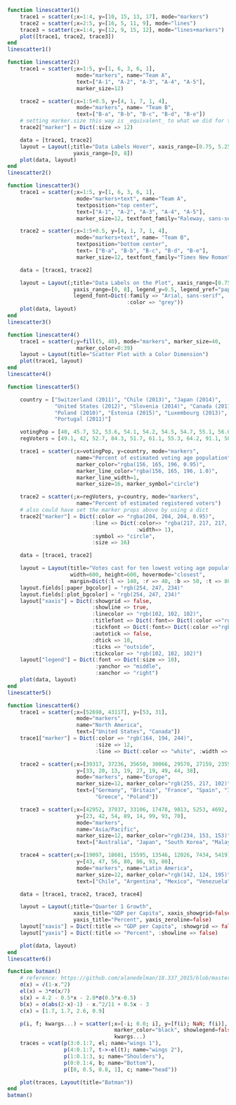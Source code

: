 ```julia
function linescatter1()
    trace1 = scatter(;x=1:4, y=[10, 15, 13, 17], mode="markers")
    trace2 = scatter(;x=2:5, y=[16, 5, 11, 9], mode="lines")
    trace3 = scatter(;x=1:4, y=[12, 9, 15, 12], mode="lines+markers")
    plot([trace1, trace2, trace3])
end
linescatter1()
```


<div id="7d7d5620-57bd-47c8-a2e4-a6f5069a8ae5"></div>

<script>
   thediv = document.getElementById('7d7d5620-57bd-47c8-a2e4-a6f5069a8ae5');
var data = [{"type":"scatter","y":[10,15,13,17],"x":[1,2,3,4],"mode":"markers"},{"type":"scatter","y":[16,5,11,9],"x":[2,3,4,5],"mode":"lines"},{"type":"scatter","y":[12,9,15,12],"x":[1,2,3,4],"mode":"lines+markers"}]
var layout = {"margin":{"r":50,"l":50,"b":50,"t":60}}

Plotly.plot(thediv, data,  layout, {showLink: false});

 </script>



```julia
function linescatter2()
    trace1 = scatter(;x=1:5, y=[1, 6, 3, 6, 1],
                      mode="markers", name="Team A",
                      text=["A-1", "A-2", "A-3", "A-4", "A-5"],
                      marker_size=12)

    trace2 = scatter(;x=1:5+0.5, y=[4, 1, 7, 1, 4],
                      mode="markers", name= "Team B",
                      text=["B-a", "B-b", "B-c", "B-d", "B-e"])
    # setting marker.size this way is _equivalent_ to what we did for trace1
    trace2["marker"] = Dict(:size => 12)

    data = [trace1, trace2]
    layout = Layout(;title="Data Labels Hover", xaxis_range=[0.75, 5.25],
                     yaxis_range=[0, 8])
    plot(data, layout)
end
linescatter2()
```


<div id="f66cf14e-15bc-460f-8778-e0981e4c7f26"></div>

<script>
   thediv = document.getElementById('f66cf14e-15bc-460f-8778-e0981e4c7f26');
var data = [{"type":"scatter","y":[1,6,3,6,1],"text":["A-1","A-2","A-3","A-4","A-5"],"name":"Team A","x":[1,2,3,4,5],"mode":"markers","marker":{"size":12}},{"type":"scatter","y":[4,1,7,1,4],"text":["B-a","B-b","B-c","B-d","B-e"],"name":"Team B","x":[1.0,2.0,3.0,4.0,5.0],"mode":"markers","marker":{"size":12}}]
var layout = {"yaxis":{"range":[0,8]},"xaxis":{"range":[0.75,5.25]},"title":"Data Labels Hover","margin":{"r":50,"l":50,"b":50,"t":60}}

Plotly.plot(thediv, data,  layout, {showLink: false});

 </script>



```julia
function linescatter3()
    trace1 = scatter(;x=1:5, y=[1, 6, 3, 6, 1],
                      mode="markers+text", name="Team A",
                      textposition="top center",
                      text=["A-1", "A-2", "A-3", "A-4", "A-5"],
                      marker_size=12, textfont_family="Raleway, sans-serif")

    trace2 = scatter(;x=1:5+0.5, y=[4, 1, 7, 1, 4],
                      mode="markers+text", name= "Team B",
                      textposition="bottom center",
                      text= ["B-a", "B-b", "B-c", "B-d", "B-e"],
                      marker_size=12, textfont_family="Times New Roman")

    data = [trace1, trace2]

    layout = Layout(;title="Data Labels on the Plot", xaxis_range=[0.75, 5.25],
                     yaxis_range=[0, 8], legend_y=0.5, legend_yref="paper",
                     legend_font=Dict(:family => "Arial, sans-serif", :size => 20,
                                      :color => "grey"))
    plot(data, layout)
end
linescatter3()
```


<div id="c1e7b74e-4c4e-4e44-a984-79b8d1ff195a"></div>

<script>
   thediv = document.getElementById('c1e7b74e-4c4e-4e44-a984-79b8d1ff195a');
var data = [{"type":"scatter","y":[1,6,3,6,1],"text":["A-1","A-2","A-3","A-4","A-5"],"textfont":{"family":"Raleway, sans-serif"},"name":"Team A","x":[1,2,3,4,5],"textposition":"top center","mode":"markers+text","marker":{"size":12}},{"type":"scatter","y":[4,1,7,1,4],"text":["B-a","B-b","B-c","B-d","B-e"],"textfont":{"family":"Times New Roman"},"name":"Team B","x":[1.0,2.0,3.0,4.0,5.0],"textposition":"bottom center","mode":"markers+text","marker":{"size":12}}]
var layout = {"yaxis":{"range":[0,8]},"legend":{"y":0.5,"font":{"size":20,"color":"grey","family":"Arial, sans-serif"},"yref":"paper"},"xaxis":{"range":[0.75,5.25]},"title":"Data Labels on the Plot","margin":{"r":50,"l":50,"b":50,"t":60}}

Plotly.plot(thediv, data,  layout, {showLink: false});

 </script>



```julia
function linescatter4()
    trace1 = scatter(;y=fill(5, 40), mode="markers", marker_size=40,
                      marker_color=0:39)
    layout = Layout(title="Scatter Plot with a Color Dimension")
    plot(trace1, layout)
end
linescatter4()
```


<div id="fbd1f47f-a605-4ecf-a4e5-2891b813c06f"></div>

<script>
   thediv = document.getElementById('fbd1f47f-a605-4ecf-a4e5-2891b813c06f');
var data = [{"type":"scatter","y":[5,5,5,5,5,5,5,5,5,5,5,5,5,5,5,5,5,5,5,5,5,5,5,5,5,5,5,5,5,5,5,5,5,5,5,5,5,5,5,5],"mode":"markers","marker":{"size":40,"color":[0,1,2,3,4,5,6,7,8,9,10,11,12,13,14,15,16,17,18,19,20,21,22,23,24,25,26,27,28,29,30,31,32,33,34,35,36,37,38,39]}}]
var layout = {"title":"Scatter Plot with a Color Dimension","margin":{"r":50,"l":50,"b":50,"t":60}}

Plotly.plot(thediv, data,  layout, {showLink: false});

 </script>



```julia
function linescatter5()

    country = ["Switzerland (2011)", "Chile (2013)", "Japan (2014)",
               "United States (2012)", "Slovenia (2014)", "Canada (2011)",
               "Poland (2010)", "Estonia (2015)", "Luxembourg (2013)",
               "Portugal (2011)"]

    votingPop = [40, 45.7, 52, 53.6, 54.1, 54.2, 54.5, 54.7, 55.1, 56.6]
    regVoters = [49.1, 42, 52.7, 84.3, 51.7, 61.1, 55.3, 64.2, 91.1, 58.9]

    trace1 = scatter(;x=votingPop, y=country, mode="markers",
                      name="Percent of estimated voting age population",
                      marker_color="rgba(156, 165, 196, 0.95)",
                      marker_line_color="rgba(156, 165, 196, 1.0)",
                      marker_line_width=1,
                      marker_size=16, marker_symbol="circle")

    trace2 = scatter(;x=regVoters, y=country, mode="markers",
                      name="Percent of estimated registered voters")
    # also could have set the marker props above by using a dict
    trace2["marker"] = Dict(:color => "rgba(204, 204, 204, 0.95)",
                           :line => Dict(:color=> "rgba(217, 217, 217, 1.0)",
                                         :width=> 1),
                           :symbol => "circle",
                           :size => 16)

    data = [trace1, trace2]

    layout = Layout(title="Votes cast for ten lowest voting age population in OECD countries",
                    width=600, height=600, hovermode="closest",
                    margin=Dict(:l => 140, :r => 40, :b => 50, :t => 80))
    layout.fields[:paper_bgcolor] = "rgb(254, 247, 234)"
    layout.fields[:plot_bgcolor] = "rgb(254, 247, 234)"
    layout["xaxis"] = Dict(:showgrid => false,
                           :showline => true,
                           :linecolor => "rgb(102, 102, 102)",
                           :titlefont => Dict(:font=> Dict(:color =>"rgb(204, 204, 204)")),
                           :tickfont => Dict(:font=> Dict(:color =>"rgb(102, 102, 102)")),
                           :autotick => false,
                           :dtick => 10,
                           :ticks => "outside",
                           :tickcolor => "rgb(102, 102, 102)")
    layout["legend"] = Dict(:font => Dict(:size => 10),
                            :yanchor => "middle",
                            :xanchor => "right")
    plot(data, layout)
end
linescatter5()
```


<div id="7e731ac3-286c-4eb3-a4c3-50475c815f76"></div>

<script>
   thediv = document.getElementById('7e731ac3-286c-4eb3-a4c3-50475c815f76');
var data = [{"type":"scatter","y":["Switzerland (2011)","Chile (2013)","Japan (2014)","United States (2012)","Slovenia (2014)","Canada (2011)","Poland (2010)","Estonia (2015)","Luxembourg (2013)","Portugal (2011)"],"name":"Percent of estimated voting age population","x":[40.0,45.7,52.0,53.6,54.1,54.2,54.5,54.7,55.1,56.6],"mode":"markers","marker":{"symbol":"circle","line":{"width":1,"color":"rgba(156, 165, 196, 1.0)"},"size":16,"color":"rgba(156, 165, 196, 0.95)"}},{"type":"scatter","y":["Switzerland (2011)","Chile (2013)","Japan (2014)","United States (2012)","Slovenia (2014)","Canada (2011)","Poland (2010)","Estonia (2015)","Luxembourg (2013)","Portugal (2011)"],"name":"Percent of estimated registered voters","x":[49.1,42.0,52.7,84.3,51.7,61.1,55.3,64.2,91.1,58.9],"mode":"markers","marker":{"symbol":"circle","line":{"width":1,"color":"rgba(217, 217, 217, 1.0)"},"size":16,"color":"rgba(204, 204, 204, 0.95)"}}]
var layout = {"width":600,"hovermode":"closest","plot_bgcolor":"rgb(254, 247, 234)","legend":{"font":{"size":10},"xanchor":"right","yanchor":"middle"},"xaxis":{"linecolor":"rgb(102, 102, 102)","showline":true,"titlefont":{"font":{"color":"rgb(204, 204, 204)"}},"tickcolor":"rgb(102, 102, 102)","showgrid":false,"tickfont":{"font":{"color":"rgb(102, 102, 102)"}},"dtick":10,"ticks":"outside","autotick":false},"paper_bgcolor":"rgb(254, 247, 234)","title":"Votes cast for ten lowest voting age population in OECD countries","margin":{"r":40,"l":140,"b":50,"t":80},"height":600}

Plotly.plot(thediv, data,  layout, {showLink: false});

 </script>



```julia
function linescatter6()
    trace1 = scatter(;x=[52698, 43117], y=[53, 31],
                      mode="markers",
                      name="North America",
                      text=["United States", "Canada"])
    trace1["marker"] = Dict(:color => "rgb(164, 194, 244)",
                            :size => 12,
                            :line => Dict(:color => "white", :width => 0.5))

    trace2 = scatter(;x=[39317, 37236, 35650, 30066, 29570, 27159, 23557, 21046, 18007],
                      y=[33, 20, 13, 19, 27, 19, 49, 44, 38],
                      mode="markers", name="Europe",
                      marker_size=12, marker_color="rgb(255, 217, 102)",
                      text=["Germany", "Britain", "France", "Spain", "Italy", "Czech Rep.",
                            "Greece", "Poland"])

    trace3 = scatter(;x=[42952, 37037, 33106, 17478, 9813, 5253, 4692, 3899],
                      y=[23, 42, 54, 89, 14, 99, 93, 70],
                      mode="markers",
                      name="Asia/Pacific",
                      marker_size=12, marker_color="rgb(234, 153, 153)",
                      text=["Australia", "Japan", "South Korea", "Malaysia", "China", "Indonesia", "Philippines", "India"])

    trace4 = scatter(;x=[19097, 18601, 15595, 13546, 12026, 7434, 5419],
                      y=[43, 47, 56, 80, 86, 93, 80],
                      mode="markers", name="Latin America",
                      marker_size=12, marker_color="rgb(142, 124, 195)",
                      text=["Chile", "Argentina", "Mexico", "Venezuela", "Venezuela", "El Salvador", "Bolivia"])

    data = [trace1, trace2, trace3, trace4]

    layout = Layout(;title="Quarter 1 Growth",
                     xaxis_title="GDP per Capita", xaxis_showgrid=false, xaxis_zeroline=false,
                     yaxis_title="Percent", yaxis_zeroline=false)
    layout["xaxis"] = Dict(:title => "GDP per Capita", :showgrid => false, :zeroline => false)
    layout["yaxis"] = Dict(:title => "Percent", :showline => false)

    plot(data, layout)
end
linescatter6()
```


<div id="5e4c1ebd-1d40-41df-a3d3-9587348a6202"></div>

<script>
   thediv = document.getElementById('5e4c1ebd-1d40-41df-a3d3-9587348a6202');
var data = [{"type":"scatter","y":[53,31],"text":["United States","Canada"],"name":"North America","x":[52698,43117],"mode":"markers","marker":{"line":{"width":0.5,"color":"white"},"size":12,"color":"rgb(164, 194, 244)"}},{"type":"scatter","y":[33,20,13,19,27,19,49,44,38],"text":["Germany","Britain","France","Spain","Italy","Czech Rep.","Greece","Poland"],"name":"Europe","x":[39317,37236,35650,30066,29570,27159,23557,21046,18007],"mode":"markers","marker":{"size":12,"color":"rgb(255, 217, 102)"}},{"type":"scatter","y":[23,42,54,89,14,99,93,70],"text":["Australia","Japan","South Korea","Malaysia","China","Indonesia","Philippines","India"],"name":"Asia/Pacific","x":[42952,37037,33106,17478,9813,5253,4692,3899],"mode":"markers","marker":{"size":12,"color":"rgb(234, 153, 153)"}},{"type":"scatter","y":[43,47,56,80,86,93,80],"text":["Chile","Argentina","Mexico","Venezuela","Venezuela","El Salvador","Bolivia"],"name":"Latin America","x":[19097,18601,15595,13546,12026,7434,5419],"mode":"markers","marker":{"size":12,"color":"rgb(142, 124, 195)"}}]
var layout = {"yaxis":{"showline":false,"title":"Percent"},"xaxis":{"title":"GDP per Capita","showgrid":false,"zeroline":false},"title":"Quarter 1 Growth","margin":{"r":50,"l":50,"b":50,"t":60}}

Plotly.plot(thediv, data,  layout, {showLink: false});

 </script>



```julia
function batman()
    # reference: https://github.com/alanedelman/18.337_2015/blob/master/Lecture01_0909/The%20Bat%20Curve.ipynb
    σ(x) = √(1-x.^2)
    el(x) = 3*σ(x/7)
    s(x) = 4.2 - 0.5*x - 2.0*σ(0.5*x-0.5)
    b(x) = σ(abs(2-x)-1) - x.^2/11 + 0.5x - 3
    c(x) = [1.7, 1.7, 2.6, 0.9]

    p(i, f; kwargs...) = scatter(;x=[-i; 0.0; i], y=[f(i); NaN; f(i)],
                                  marker_color="black", showlegend=false,
                                  kwargs...)
    traces = vcat(p(3:0.1:7, el; name="wings 1"),
                  p(4:0.1:7, t->-el(t); name="wings 2"),
                  p(1:0.1:3, s; name="Shoulders"),
                  p(0:0.1:4, b; name="Bottom"),
                  p([0, 0.5, 0.8, 1], c; name="head"))

    plot(traces, Layout(title="Batman"))
end
batman()
```


<div id="5804d7fc-e465-4477-a03b-304a708871be"></div>

<script>
   thediv = document.getElementById('5804d7fc-e465-4477-a03b-304a708871be');
var data = [{"type":"scatter","y":[2.710523708715754,2.6897765630594064,2.6681798427897228,2.6457127429801117,2.622352892704861,2.598076211353316,2.572856746252052,2.5466664885849566,2.519475164005555,2.491249993600049,2.4619554199448697,2.431552791857877,2.4000000000000004,2.367251053652825,2.3332555866542055,2.2979582774493443,2.2612981642753573,2.223207831315932,2.183612434775485,2.142428528562855,2.099562636671296,2.054909501954889,2.008349916661711,1.9597480054583445,1.908947781541722,1.8557687223952257,1.7999999999999996,1.7413928274780042,1.6796501093370366,1.61441213158606,1.5452362609131385,1.4715672611476631,1.392692297937593,1.3076696830622019,1.2152097324649567,1.1134612334371359,0.9995917534020524,0.8688486399734274,0.711996331107265,0.5052782623950675,0.0,null,2.710523708715754,2.6897765630594064,2.6681798427897228,2.6457127429801117,2.622352892704861,2.598076211353316,2.572856746252052,2.5466664885849566,2.519475164005555,2.491249993600049,2.4619554199448697,2.431552791857877,2.4000000000000004,2.367251053652825,2.3332555866542055,2.2979582774493443,2.2612981642753573,2.223207831315932,2.183612434775485,2.142428528562855,2.099562636671296,2.054909501954889,2.008349916661711,1.9597480054583445,1.908947781541722,1.8557687223952257,1.7999999999999996,1.7413928274780042,1.6796501093370366,1.61441213158606,1.5452362609131385,1.4715672611476631,1.392692297937593,1.3076696830622019,1.2152097324649567,1.1134612334371359,0.9995917534020524,0.8688486399734274,0.711996331107265,0.5052782623950675,0.0],"showlegend":false,"name":"wings 1","x":[-3.0,-3.1,-3.2,-3.3,-3.4,-3.5,-3.6,-3.7,-3.8,-3.9,-4.0,-4.1,-4.2,-4.3,-4.4,-4.5,-4.6,-4.7,-4.8,-4.9,-5.0,-5.1,-5.2,-5.3,-5.4,-5.5,-5.6,-5.7,-5.8,-5.9,-6.0,-6.1,-6.2,-6.3,-6.4,-6.5,-6.6,-6.7,-6.8,-6.9,-7.0,0.0,3.0,3.1,3.2,3.3,3.4,3.5,3.6,3.7,3.8,3.9,4.0,4.1,4.2,4.3,4.4,4.5,4.6,4.7,4.8,4.9,5.0,5.1,5.2,5.3,5.4,5.5,5.6,5.7,5.8,5.9,6.0,6.1,6.2,6.3,6.4,6.5,6.6,6.7,6.8,6.9,7.0],"marker":{"color":"black"}},{"type":"scatter","y":[-2.4619554199448697,-2.431552791857877,-2.4000000000000004,-2.367251053652825,-2.3332555866542055,-2.2979582774493443,-2.2612981642753573,-2.223207831315932,-2.183612434775485,-2.142428528562855,-2.099562636671296,-2.054909501954889,-2.008349916661711,-1.9597480054583445,-1.908947781541722,-1.8557687223952253,-1.7999999999999996,-1.7413928274780042,-1.6796501093370366,-1.6144121315860598,-1.5452362609131385,-1.4715672611476618,-1.392692297937593,-1.3076696830622019,-1.2152097324649567,-1.1134612334371359,-0.9995917534020515,-0.8688486399734274,-0.7119963311072622,-0.5052782623950675,-0.0,null,-2.4619554199448697,-2.431552791857877,-2.4000000000000004,-2.367251053652825,-2.3332555866542055,-2.2979582774493443,-2.2612981642753573,-2.223207831315932,-2.183612434775485,-2.142428528562855,-2.099562636671296,-2.054909501954889,-2.008349916661711,-1.9597480054583445,-1.908947781541722,-1.8557687223952253,-1.7999999999999996,-1.7413928274780042,-1.6796501093370366,-1.6144121315860598,-1.5452362609131385,-1.4715672611476618,-1.392692297937593,-1.3076696830622019,-1.2152097324649567,-1.1134612334371359,-0.9995917534020515,-0.8688486399734274,-0.7119963311072622,-0.5052782623950675,-0.0],"showlegend":false,"name":"wings 2","x":[-4.0,-4.1,-4.2,-4.3,-4.4,-4.5,-4.6,-4.7,-4.8,-4.9,-5.0,-5.1,-5.2,-5.3,-5.4,-5.5,-5.6,-5.7,-5.8,-5.9,-6.0,-6.1,-6.2,-6.3,-6.4,-6.5,-6.6,-6.7,-6.8,-6.9,-7.0,0.0,4.0,4.1,4.2,4.3,4.4,4.5,4.6,4.7,4.8,4.9,5.0,5.1,5.2,5.3,5.4,5.5,5.6,5.7,5.8,5.9,6.0,6.1,6.2,6.3,6.4,6.5,6.6,6.7,6.8,6.9,7.0],"marker":{"color":"black"}},{"type":"scatter","y":[1.7000000000000002,1.652501564456182,1.6100251257867602,1.5726280066714808,1.5404082057734576,1.5135083268962917,1.4921215971661086,1.4765006004804806,1.4669697220176638,1.463942890050825,1.467949192431123,1.4796706911509934,1.5,1.5301315846429335,1.57171431429143,1.6271243444677048,1.7000000000000002,1.796434624714726,1.9282202112918654,2.12550020016016,2.7,null,1.7000000000000002,1.652501564456182,1.6100251257867602,1.5726280066714808,1.5404082057734576,1.5135083268962917,1.4921215971661086,1.4765006004804806,1.4669697220176638,1.463942890050825,1.467949192431123,1.4796706911509934,1.5,1.5301315846429335,1.57171431429143,1.6271243444677048,1.7000000000000002,1.796434624714726,1.9282202112918654,2.12550020016016,2.7],"showlegend":false,"name":"Shoulders","x":[-1.0,-1.1,-1.2,-1.3,-1.4,-1.5,-1.6,-1.7,-1.8,-1.9,-2.0,-2.1,-2.2,-2.3,-2.4,-2.5,-2.6,-2.7,-2.8,-2.9,-3.0,0.0,1.0,1.1,1.2,1.3,1.4,1.5,1.6,1.7,1.8,1.9,2.0,2.1,2.2,2.3,2.4,2.5,2.6,2.7,2.8,2.9,3.0],"marker":{"color":"black"}},{"type":"scatter","y":[-3.0,-2.5150191965550235,-2.3036363636363637,-2.144038975327533,-2.0145454545454546,-1.906701868942834,-1.8162121337361046,-1.740606253128509,-1.678385921068547,-1.6286489265297437,-1.5909090909090908,-1.56501256289338,-1.5511131937958198,-1.549697162219418,-1.5616666791906502,-1.588520050761016,-1.6327272727272728,-1.6985844298729877,-1.7945454545454547,-1.942291923827751,-2.3636363636363638,-1.9150191965550236,-1.7400000000000002,-1.616766248054806,-1.5236363636363635,-1.4521564143973795,-1.3980303155542866,-1.358788071310327,-1.3329313756140015,-1.3195580174388346,-1.3181818181818183,-1.3286489265297439,-1.3511131937958198,-1.3860607985830544,-1.4343939519179227,-1.497610959851925,-1.5781818181818181,-1.6804026116911697,-1.812727272727273,-1.996837378373205,-2.4545454545454546,null,-3.0,-2.5150191965550235,-2.3036363636363637,-2.144038975327533,-2.0145454545454546,-1.906701868942834,-1.8162121337361046,-1.740606253128509,-1.678385921068547,-1.6286489265297437,-1.5909090909090908,-1.56501256289338,-1.5511131937958198,-1.549697162219418,-1.5616666791906502,-1.588520050761016,-1.6327272727272728,-1.6985844298729877,-1.7945454545454547,-1.942291923827751,-2.3636363636363638,-1.9150191965550236,-1.7400000000000002,-1.616766248054806,-1.5236363636363635,-1.4521564143973795,-1.3980303155542866,-1.358788071310327,-1.3329313756140015,-1.3195580174388346,-1.3181818181818183,-1.3286489265297439,-1.3511131937958198,-1.3860607985830544,-1.4343939519179227,-1.497610959851925,-1.5781818181818181,-1.6804026116911697,-1.812727272727273,-1.996837378373205,-2.4545454545454546],"showlegend":false,"name":"Bottom","x":[-0.0,-0.1,-0.2,-0.3,-0.4,-0.5,-0.6,-0.7,-0.8,-0.9,-1.0,-1.1,-1.2,-1.3,-1.4,-1.5,-1.6,-1.7,-1.8,-1.9,-2.0,-2.1,-2.2,-2.3,-2.4,-2.5,-2.6,-2.7,-2.8,-2.9,-3.0,-3.1,-3.2,-3.3,-3.4,-3.5,-3.6,-3.7,-3.8,-3.9,-4.0,0.0,0.0,0.1,0.2,0.3,0.4,0.5,0.6,0.7,0.8,0.9,1.0,1.1,1.2,1.3,1.4,1.5,1.6,1.7,1.8,1.9,2.0,2.1,2.2,2.3,2.4,2.5,2.6,2.7,2.8,2.9,3.0,3.1,3.2,3.3,3.4,3.5,3.6,3.7,3.8,3.9,4.0],"marker":{"color":"black"}},{"type":"scatter","y":[1.7,1.7,2.6,0.9,null,1.7,1.7,2.6,0.9],"showlegend":false,"name":"head","x":[-0.0,-0.5,-0.8,-1.0,0.0,0.0,0.5,0.8,1.0],"marker":{"color":"black"}}]
var layout = {"title":"Batman","margin":{"r":50,"l":50,"b":50,"t":60}}

Plotly.plot(thediv, data,  layout, {showLink: false});

 </script>



